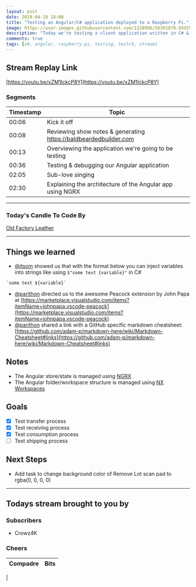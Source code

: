 ```yaml
---
layout: post
date: 2019-04-18 18:00
title: "Testing an Angular/C# application deployed to a Raspberry Pi."
image: https://user-images.githubusercontent.com/1228996/56391870-95d29b00-61f5-11e9-9e02-157507f0681e.png
description: "Today we're testing a client application written in C# & Angular.  The application is normally deployed to a Raspberry Pi, but we'll be testing it in the Visual Studio 2019 debugger."
comments: true
tags: [c#, angular, raspberry-pi, testing, twitch, stream]
---
```


## Stream Replay Link

[https://youtu.be/xZM1IckcP8Y](https://youtu.be/xZM1IckcP8Y)

<!--more-->

### Segments

Timestamp | Topic
--- | ---
00:06 | Kick it off
00:08 | Reviewing show notes & generating https://baldbeardedbuilder.com
00:13 | Overviewing the application we're going to be testing
00:36 | Testing & debugging our Angular application
02:05 | Sub-love singing
02:30 | Explaining the architecture of the Angular app using NGRX

---

### Today's Candle To Code By

[Old Factory Leather](https://amzn.to/2IHHPNJ)

---

## Things we learned

- [@jtsom](https://github.com/jtsom) showed us that with the format below you can inject variables into strings like using `$"some text {variable}"` in C#
```JS
`some text ${variable}`
```
- [@parithon](https://github.com/parithon) directed us to the awesome Peacock extension by John Papa at [https://marketplace.visualstudio.com/items?itemName=johnpapa.vscode-peacock](https://marketplace.visualstudio.com/items?itemName=johnpapa.vscode-peacock)
- [@parithon](https://github.com/parithon) shared a link with a GitHub specific markdown cheatsheet:
[https://github.com/adam-p/markdown-here/wiki/Markdown-Cheatsheet#links](https://github.com/adam-p/markdown-here/wiki/Markdown-Cheatsheet#links)

## Notes

- The Angular store/state is managed using [NGRX](https://ngrx.io/)
- The Angular folder/workspace structure is managed using [NX Workspaces](https://nx.dev/)

## Goals

- [x] Test transfer process
- [x] Test receiving process
- [x] Test consumption process
- [ ] Test shipping process

## Next Steps

- Add task to change background color of Remove Lot scan pad to rgba(0, 0, 0, 0)

---

## Todays stream brought to you by

### Subscribers

- Crowz4K

### Cheers

Compadre | Bits
--- | ---
 |

